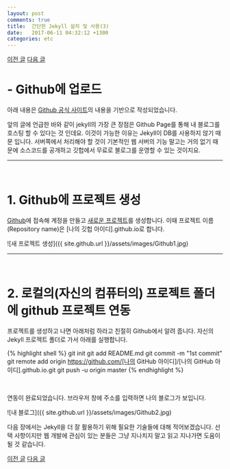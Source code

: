 ```yaml
---
layout: post
comments: true
title:  간단한 Jekyll 설치 및 사용(3)
date:   2017-06-11 04:32:12 +1300
categories: etc
---
```


<a href="{{ site.github.url }}/etc/2017/06/10/JekyllInstallation2.html" class="page-change">이전 글</a>
<a href="{{ site.github.url }}/etc/2017/06/11/JekyllInstallation4.html" class="page-change">다음 글</a>

<h1>- Github에 업로드</h1>
아래 내용은 <a href="https://help.github.com/articles/using-jekyll-as-a-static-site-generator-with-github-pages/">Github 공식 사이트</a>의 내용을 기반으로 작성되었습니다.

앞의 글에 언급한 바와 같이 jekyll의 가장 큰 장점은 Github Page를 통해 내 블로그를 호스팅 할 수 있다는 것 인데요. 이것이 가능한 이유는 Jekyll이 DB를 사용하지 않기 때문 입니다. 서버쪽에서 처리해야 할 것이 기본적인 웹 서버의 기능 말고는 거의 없기 때문에 소스코드를 공개하고 깃헙에서 무료로 블로그를 운영할 수 있는 것이지요.
<hr><br>

<h1>1. Github에 프로젝트 생성</h1>

<a href="https://github.com/">Github</a>에 접속해 계정을 만들고 <a href="https://github.com/new">새로운 프로젝트</a>를 생성합니다. 이때 프로젝트 이름(Repository name)은 <span class="highlight">[나의 깃헙 아이디].github.io</span>로 합니다.

![새 프로젝트 생성]({{ site.github.url }}/assets/images/Github1.jpg)

<hr><br>

<h1>2. 로컬의(자신의 컴퓨터의) 프로젝트 폴더에 github 프로젝트 연동</h1>

프로젝트를 생성하고 나면 아래처럼 하라고 친절히 Github에서 알려 줍니다. 자신의 Jekyll 프로젝트 폴더로 가서 아래를 실행합니다.

{% highlight shell %}
git init
git add README.md
git commit -m "1st commit"
git remote add origin https://github.com/[나의 GitHub 아이디]/[나의 GitHub 아이디].github.io.git
git push -u origin master
{% endhighlight %}

<br>

연동이 완료되었습니다. 브라우저 창에 주소를 입력하면 나의 블로그가 보입니다.

![내 블로그]({{ site.github.url }}/assets/images/Github2.jpg)

다음 장에서는 Jekyll을 더 잘 활용하기 위해 필요한 기술들에 대해 적어보겠습니다. 선택 사항이지만 웹 개발에 관심이 있는 분들은 그냥 지나치지 말고 읽고 지나가면 도움이 될 것 같습니다.

<a href="{{ site.github.url }}/etc/2017/06/10/JekyllInstallation2.html" class="page-change">이전 글</a>
<a href="{{ site.github.url }}/etc/2017/06/11/JekyllInstallation4.html" class="page-change">다음 글</a>